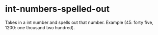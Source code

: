 # int-numbers-spelled-out
Takes in a int number and spells out that number. Example (45: forty five, 1200: one thousand two hundred). 
